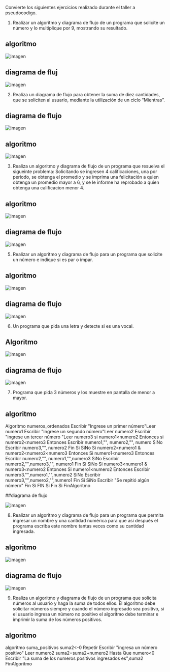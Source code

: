 
Convierte los siguientes ejercicios realizado durante el taller a pseudocodigo.

1. Realizar un algoritmo y diagrama de flujo de un programa que solicite un número y lo multiplique por 9, mostrando su resultado.
 
## algoritmo
![imagen](https://user-images.githubusercontent.com/101213081/160883086-f1b86b39-a194-49ea-a97e-4c1fdc32f460.png)

## diagrama de fluj
![imagen](https://user-images.githubusercontent.com/101213081/160883349-599a0d59-252a-4cb2-b2c1-89b42278d160.png)

2. Realiza un diagrama de flujo para obtener la suma de diez cantidades, que se soliciten al usuario, mediante la utilización de un ciclo “Mientras”. 



## diagrama de flujo 

![imagen](https://user-images.githubusercontent.com/101213081/160904217-abe2f981-38aa-4d2a-bc2c-7b399646539c.png)

 ## algoritmo
 
![imagen](https://user-images.githubusercontent.com/101213081/160904026-895de369-962d-4644-8be9-2da1d80070cd.png)

3. Realiza un algoritmo y diagrama de flujo de un programa que resuelva el sigueinte problema: Solicitando se ingresen 4 calificaciones, una por periodo, se obtenga el promedio y se imprima una felicitación a quien obtenga un promedio mayor a 6, y se le informe ha reprobado a quien obtenga una calificacion menor  4.
## algoritmo
![imagen](https://user-images.githubusercontent.com/101213081/160909553-39517b00-36e7-433c-abb9-d0c223e6eb75.png)
## diagrama de flujo 
![imagen](https://user-images.githubusercontent.com/101213081/160909673-57c84380-7e94-4f14-b5dc-e90230a150dd.png)


5. Realizar un algoritmo y diagrama de flujo para un programa que solicite un número e indique si es par o impar.

## algoritmo
![imagen](https://user-images.githubusercontent.com/101213081/160913289-9b445afa-8e64-42a7-bc2f-5dd5f80251c8.png)
## diagrama de flujo 
![imagen](https://user-images.githubusercontent.com/101213081/160913733-d7e24a89-6f20-42c9-9672-f5acba11ae65.png)




6. Un programa que pida una letra y detecte si es una vocal.
## Algoritmo 
![imagen](https://user-images.githubusercontent.com/101213081/160892922-f053a42c-fee8-4c93-b024-45a159b76c4c.png)
## diagrama de flujo
![imagen](https://user-images.githubusercontent.com/101213081/160893112-b9b1cce9-683f-46c7-90c9-b329d4094431.png)

7. Programa que pida 3 números y los muestre en pantalla de menor a mayor.
 
## algoritmo 

Algoritmo numeros_ordenados Escribir "Ingrese un primer número"Leer numero1 Escribir "Ingrese un segundo número"Leer numero2 Escribir "ingrese un tercer número "Leer numero3 si numero1<numero2 Entonces si numero2<numero3 Entonces Escribir numero1,"", numero2,"", numero SiNo Escribir numero3,"", numero2 Fin Si SiNo Si numero2<numero1 & numero2<numero2<numero3 Entonces Si
numero1<numero3 Entonces Escribir numero2,"", numero1,"",numero3 SiNo Escribir numero2,"",numero3,"", numero1 Fin Si SiNo Si numero3<numero1 & numero3<numero2 Entonces Si numero1<numero2 Entonces Escribir numero3."",numero1,"",numero2 SiNo Escribir numero3,"",numero2,"",numero1 Fin Si SiNo Escribir "Se repitió algún número" Fin Si FIN Si Fin Si FinAlgoritmo 

##diagrama de flujo 



![imagen](https://user-images.githubusercontent.com/101213081/160954302-07e0b501-8b67-429b-aa9b-6bd5d30dd3da.png)
















8. Realizar un algoritmo y diagrama de flujo para un programa que permita ingresar un nombre y una cantidad numérica para que así después el programa escriba este nombre tantas veces como su cantidad ingresada.
 ## algoritmo
 ![imagen](https://user-images.githubusercontent.com/101213081/160920506-739d3571-80a0-449a-8e4e-df426ffdf01f.png)

## diagrama de flujo
![imagen](https://user-images.githubusercontent.com/101213081/160920888-c5efcac6-742a-4e13-8a38-ff4647c66f6a.png)


9. Realiza un algoritmo y diagrama de flujo de un programa que solicita números al usuario y haga la suma de todos ellos. El algoritmo debe solicitar números siempre y cuando el número ingresado sea positivo, si el usuario ingresa un número no positivo el algoritmo debe terminar e imprimir la suma de los números positivos.

## algoritmo
algoritmo suma_positivos suma2<-0 Repetir Escribir "ingresa un número positivo" Leer numero2 suma2=suma2+numero2 Hasta Que numero<0 Escribir "La suma de los numeros positivos ingresados es",suma2 FinAlgoritmo





